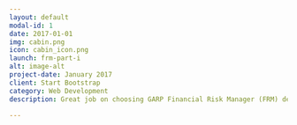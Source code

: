 ```yaml
---
layout: default
modal-id: 1
date: 2017-01-01
img: cabin.png
icon: cabin_icon.png
launch: frm-part-i
alt: image-alt
project-date: January 2017
client: Start Bootstrap
category: Web Development
description: Great job on choosing GARP Financial Risk Manager (FRM) designation as you advance your career. In Part I, we will be learning Foundations of Risk Management, Quantitative Analysis, Financial Markets and Products, and Valuation and Risk Models. Excited? Let's get started!

---
```

